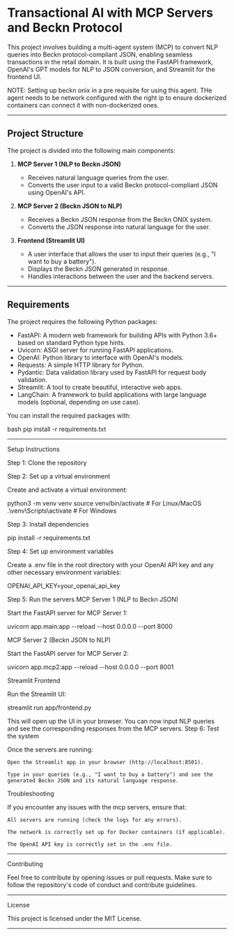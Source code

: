 # Transactional AI with MCP Servers and Beckn Protocol

This project involves building a multi-agent system (MCP) to convert NLP queries into Beckn protocol-compliant JSON, enabling seamless transactions in the retail domain. It is built using the FastAPI framework, OpenAI's GPT models for NLP to JSON conversion, and Streamlit for the frontend UI.

NOTE: Setting up beckn onix in a pre requisite for using this agent. 
      THe agent needs to be network configured with the right ip to ensure dockerized containers can connect it with non-dockerized ones.
_____________________________________________________________________

## Project Structure

The project is divided into the following main components:

1. **MCP Server 1 (NLP to Beckn JSON)**
   - Receives natural language queries from the user.
   - Converts the user input to a valid Beckn protocol-compliant JSON using OpenAI's API.

2. **MCP Server 2 (Beckn JSON to NLP)**
   - Receives a Beckn JSON response from the Beckn ONIX system.
   - Converts the JSON response into natural language for the user.

3. **Frontend (Streamlit UI)**
   - A user interface that allows the user to input their queries (e.g., "I want to buy a battery").
   - Displays the Beckn JSON generated in response.
   - Handles interactions between the user and the backend servers.
_____________________________________________________________________

## Requirements

The project requires the following Python packages:

- FastAPI: A modern web framework for building APIs with Python 3.6+ based on standard Python type hints.
- Uvicorn: ASGI server for running FastAPI applications.
- OpenAI: Python library to interface with OpenAI's models.
- Requests: A simple HTTP library for Python.
- Pydantic: Data validation library used by FastAPI for request body validation.
- Streamlit: A tool to create beautiful, interactive web apps.
- LangChain: A framework to build applications with large language models (optional, depending on use case).

You can install the required packages with:

bash
pip install -r requirements.txt
_____________________________________________________________________

Setup Instructions

Step 1: Clone the repository

Step 2: Set up a virtual environment

Create and activate a virtual environment:

python3 -m venv venv
source venv/bin/activate  # For Linux/MacOS
.\venv\Scripts\activate  # For Windows

Step 3: Install dependencies

pip install -r requirements.txt

Step 4: Set up environment variables

Create a .env file in the root directory with your OpenAI API key and any other necessary environment variables:

OPENAI_API_KEY=your_openai_api_key

Step 5: Run the servers
MCP Server 1 (NLP to Beckn JSON)

Start the FastAPI server for MCP Server 1:

uvicorn app.main:app --reload --host 0.0.0.0 --port 8000

MCP Server 2 (Beckn JSON to NLP)

Start the FastAPI server for MCP Server 2:

uvicorn app.mcp2:app --reload --host 0.0.0.0 --port 8001

Streamlit Frontend

Run the Streamlit UI:

streamlit run app/frontend.py

This will open up the UI in your browser. You can now input NLP queries and see the corresponding responses from the MCP servers.
Step 6: Test the system

Once the servers are running:

    Open the Streamlit app in your browser (http://localhost:8501).

    Type in your queries (e.g., "I want to buy a battery") and see the generated Beckn JSON and its natural language response.

Troubleshooting

If you encounter any issues with the mcp servers, ensure that:

    All servers are running (check the logs for any errors).

    The network is correctly set up for Docker containers (if applicable).

    The OpenAI API key is correctly set in the .env file.
_____________________________________________________________________

Contributing

Feel free to contribute by opening issues or pull requests. Make sure to follow the repository's code of conduct and contribute guidelines.
_____________________________________________________________________

License

This project is licensed under the MIT License.
_____________________________________________________________________
